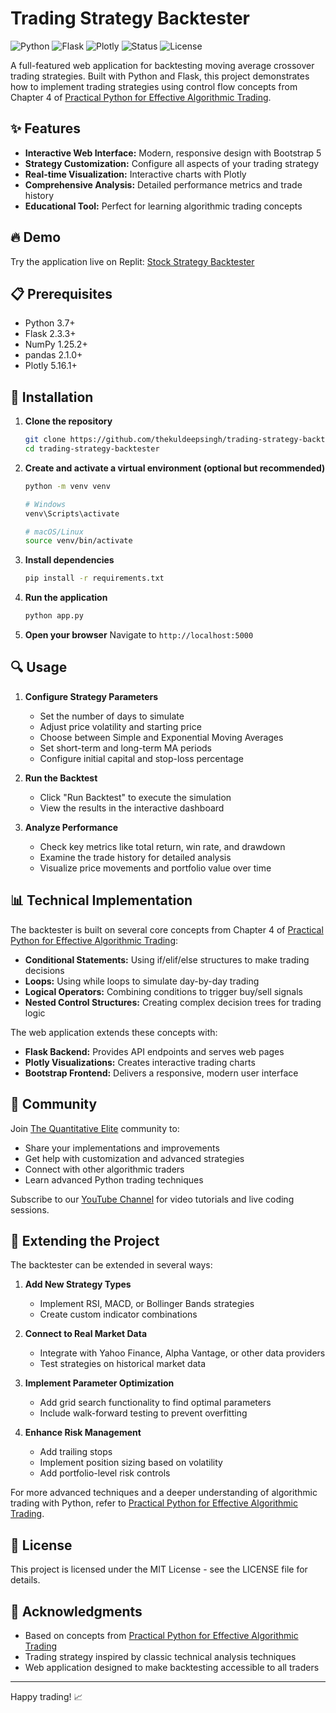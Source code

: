 # Trading Strategy Backtester

![Python](https://img.shields.io/badge/Python-3.7+-blue.svg)
![Flask](https://img.shields.io/badge/Flask-2.3.3-green.svg)
![Plotly](https://img.shields.io/badge/Plotly-5.16.1-blue.svg)
![Status](https://img.shields.io/badge/Status-Active-green.svg)
![License](https://img.shields.io/badge/License-MIT-green.svg)

A full-featured web application for backtesting moving average crossover trading strategies. Built with Python and Flask, this project demonstrates how to implement trading strategies using control flow concepts from Chapter 4 of [Practical Python for Effective Algorithmic Trading](https://www.amazon.com/dp/B0F3S8FQ7C).

## ✨ Features

- **Interactive Web Interface:** Modern, responsive design with Bootstrap 5
- **Strategy Customization:** Configure all aspects of your trading strategy
- **Real-time Visualization:** Interactive charts with Plotly
- **Comprehensive Analysis:** Detailed performance metrics and trade history
- **Educational Tool:** Perfect for learning algorithmic trading concepts

## 🔥 Demo

Try the application live on Replit: [Stock Strategy Backtester](https://replit.com/@rathorekuldeeps/Stock-Screener-System-)

## 📋 Prerequisites

- Python 3.7+
- Flask 2.3.3+
- NumPy 1.25.2+
- pandas 2.1.0+
- Plotly 5.16.1+

## 🚀 Installation

1. **Clone the repository**
   ```bash
   git clone https://github.com/thekuldeepsingh/trading-strategy-backtester.git
   cd trading-strategy-backtester
   ```

2. **Create and activate a virtual environment (optional but recommended)**
   ```bash
   python -m venv venv
   
   # Windows
   venv\Scripts\activate
   
   # macOS/Linux
   source venv/bin/activate
   ```

3. **Install dependencies**
   ```bash
   pip install -r requirements.txt
   ```

4. **Run the application**
   ```bash
   python app.py
   ```

5. **Open your browser**
   Navigate to `http://localhost:5000`

## 🔍 Usage

1. **Configure Strategy Parameters**
   - Set the number of days to simulate
   - Adjust price volatility and starting price
   - Choose between Simple and Exponential Moving Averages
   - Set short-term and long-term MA periods
   - Configure initial capital and stop-loss percentage

2. **Run the Backtest**
   - Click "Run Backtest" to execute the simulation
   - View the results in the interactive dashboard

3. **Analyze Performance**
   - Check key metrics like total return, win rate, and drawdown
   - Examine the trade history for detailed analysis
   - Visualize price movements and portfolio value over time

## 📊 Technical Implementation

The backtester is built on several core concepts from Chapter 4 of [Practical Python for Effective Algorithmic Trading](https://www.amazon.com/dp/B0F3S8FQ7C):

- **Conditional Statements:** Using if/elif/else structures to make trading decisions
- **Loops:** Using while loops to simulate day-by-day trading
- **Logical Operators:** Combining conditions to trigger buy/sell signals
- **Nested Control Structures:** Creating complex decision trees for trading logic

The web application extends these concepts with:

- **Flask Backend:** Provides API endpoints and serves web pages
- **Plotly Visualizations:** Creates interactive trading charts
- **Bootstrap Frontend:** Delivers a responsive, modern user interface

## 🤝 Community

Join [The Quantitative Elite](https://www.skool.com/the-quantitative-elite) community to:
- Share your implementations and improvements
- Get help with customization and advanced strategies
- Connect with other algorithmic traders
- Learn advanced Python trading techniques

Subscribe to our [YouTube Channel](https://www.youtube.com/@KuldeepSinghAlgo) for video tutorials and live coding sessions.

## 🔧 Extending the Project

The backtester can be extended in several ways:

1. **Add New Strategy Types**
   - Implement RSI, MACD, or Bollinger Bands strategies
   - Create custom indicator combinations

2. **Connect to Real Market Data**
   - Integrate with Yahoo Finance, Alpha Vantage, or other data providers
   - Test strategies on historical market data

3. **Implement Parameter Optimization**
   - Add grid search functionality to find optimal parameters
   - Include walk-forward testing to prevent overfitting

4. **Enhance Risk Management**
   - Add trailing stops
   - Implement position sizing based on volatility
   - Add portfolio-level risk controls

For more advanced techniques and a deeper understanding of algorithmic trading with Python, refer to [Practical Python for Effective Algorithmic Trading](https://www.amazon.com/dp/B0F3S8FQ7C).

## 📝 License

This project is licensed under the MIT License - see the LICENSE file for details.

## 👏 Acknowledgments

- Based on concepts from [Practical Python for Effective Algorithmic Trading](https://www.amazon.com/dp/B0F3S8FQ7C)
- Trading strategy inspired by classic technical analysis techniques
- Web application designed to make backtesting accessible to all traders

---

Happy trading! 📈

